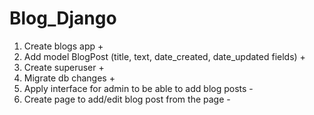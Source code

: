# Blog_Django
1. Create blogs app +
2. Add model BlogPost (title, text, date_created, date_updated fields) +
3. Create superuser +
4. Migrate db changes +
5. Apply interface for admin to be able to add blog posts -
6. Create page to add/edit blog post from the page -

